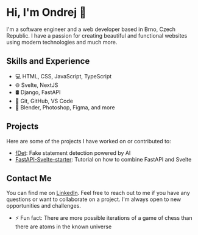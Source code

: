 # Hi, I'm Ondrej 👋

I'm a software engineer and a web developer based in Brno, Czech Republic. I have a passion for creating beautiful and functional websites using modern technologies and much more.

## Skills and Experience
- 💻 HTML, CSS, JavaScript, TypeScript
- 🌐 Svelte, NextJS
- 🛢 Django, FastAPI
- 🔧 Git, GitHub, VS Code
- 🎨 Blender, Photoshop, Figma, and more

## Projects
Here are some of the projects I have worked on or contributed to:

- [fDet](https://github.com/ByteSpiritGit/fdet): Fake statement detection powered by AI
- [FastAPI-Svelte-starter](https://github.com/OriginalStefikO/fastapi-svelte-starter): Tutorial on how to combine FastAPI and Svelte

## Contact Me
You can find me on [LinkedIn](https://www.linkedin.com/in/steffan-ondrej/). Feel free to reach out to me if you have any questions or want to collaborate on a project. I'm always open to new opportunities and challenges.

- ⚡ Fun fact: There are more possible iterations of a game of chess than there are atoms in the known universe
